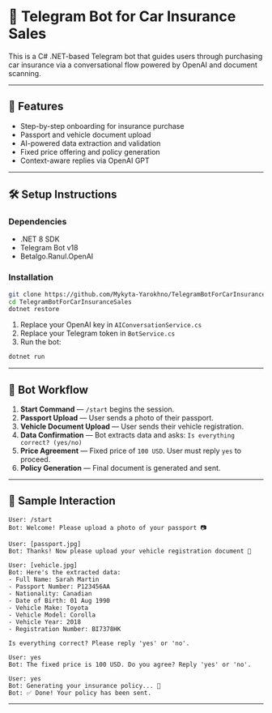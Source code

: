# 🤖 Telegram Bot for Car Insurance Sales

This is a C# .NET-based Telegram bot that guides users through purchasing car insurance via a conversational flow powered by OpenAI and document scanning.

---

## 🚀 Features

- Step-by-step onboarding for insurance purchase
- Passport and vehicle document upload
- AI-powered data extraction and validation
- Fixed price offering and policy generation
- Context-aware replies via OpenAI GPT

---

## 🛠 Setup Instructions

###  Dependencies
- .NET 8 SDK
- Telegram Bot v18
- Betalgo.Ranul.OpenAI

###  Installation

```bash
git clone https://github.com/Mykyta-Yarokhno/TelegramBotForCarInsuranceSales.git
cd TelegramBotForCarInsuranceSales
dotnet restore
```

1. Replace your OpenAI key in `AIConversationService.cs`
2. Replace your Telegram token in `BotService.cs`
3. Run the bot:
```bash
dotnet run
```

---

## 🔄 Bot Workflow

1. **Start Command** — `/start` begins the session.
2. **Passport Upload** — User sends a photo of their passport.
3. **Vehicle Document Upload** — User sends their vehicle registration.
4. **Data Confirmation** — Bot extracts data and asks: `Is everything correct? (yes/no)`
5. **Price Agreement** — Fixed price of `100 USD`. User must reply `yes` to proceed.
6. **Policy Generation** — Final document is generated and sent.

---

## 💬 Sample Interaction

```text
User: /start
Bot: Welcome! Please upload a photo of your passport 📷

User: [passport.jpg]
Bot: Thanks! Now please upload your vehicle registration document 🚗

User: [vehicle.jpg]
Bot: Here's the extracted data:
- Full Name: Sarah Martin
- Passport Number: P123456AA
- Nationality: Canadian
- Date of Birth: 01 Aug 1990
- Vehicle Make: Toyota
- Vehicle Model: Corolla
- Vehicle Year: 2018
- Registration Number: BI7378HK

Is everything correct? Please reply 'yes' or 'no'.

User: yes
Bot: The fixed price is 100 USD. Do you agree? Reply 'yes' or 'no'.

User: yes
Bot: Generating your insurance policy... 🧾
Bot: ✅ Done! Your policy has been sent.
```

---

